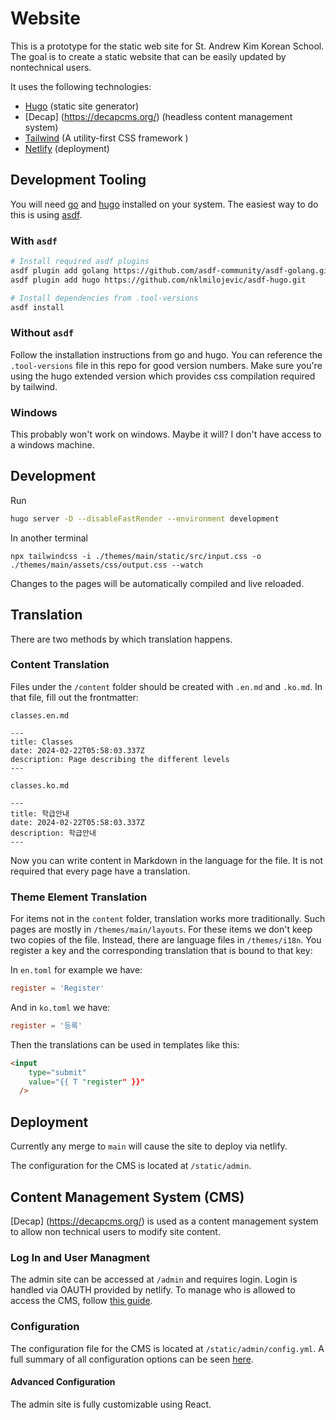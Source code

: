 # Website
This is a prototype for the static web site for St. Andrew Kim Korean School.
The goal is to create a static website that can be easily updated by nontechnical users.

It uses the following technologies:
* [Hugo](https://gohugo.io/) (static site generator)
* [Decap] (https://decapcms.org/) (headless content management system)
* [Tailwind](https://tailwindcss.com/) (A utility-first CSS framework )
* [Netlify](https://www.netlify.com/) (deployment)

## Development Tooling
You will need [go](https://go.dev/) and [hugo](https://gohugo.io/) installed on your system.
The easiest way to do this is using [asdf](https://asdf-vm.com/).

### With `asdf`
```bash
# Install required asdf plugins
asdf plugin add golang https://github.com/asdf-community/asdf-golang.git
asdf plugin add hugo https://github.com/nklmilojevic/asdf-hugo.git

# Install dependencies from .tool-versions
asdf install
```

### Without `asdf`
Follow the installation instructions from go and hugo.  You can reference the `.tool-versions` file in this repo for good version numbers. Make sure you're using the hugo extended version which provides css compilation required by tailwind.

### Windows
This probably won't work on windows.  Maybe it will? I don't have access to a windows machine.

## Development
Run
```bash
hugo server -D --disableFastRender --environment development
```
In another terminal
```
npx tailwindcss -i ./themes/main/static/src/input.css -o ./themes/main/assets/css/output.css --watch
```

Changes to the pages will be automatically compiled and live reloaded.

## Translation
There are two methods by which translation happens.

### Content Translation
Files under the `/content` folder should be created with `.en.md` and `.ko.md`.  In that file, fill out the frontmatter:

`classes.en.md`
```
---
title: Classes
date: 2024-02-22T05:58:03.337Z
description: Page describing the different levels
---

```

`classes.ko.md`
```
---
title: 학급안내
date: 2024-02-22T05:58:03.337Z
description: 학급안내
---

```

Now you can write content in Markdown in the language for the file. It is not required that every page have a translation.

### Theme Element Translation
For items not in the `content` folder, translation works more traditionally.  Such pages are mostly in `/themes/main/layouts`.  For these items we don't keep two copies of the file. Instead, there are language files in `/themes/i18n`. You register a key and the corresponding translation that is bound to that key:

In `en.toml` for example we have:
```toml
register = 'Register'
```

And in `ko.toml` we have:

```toml
register = '등록'
```

Then the translations can be used in templates like this:

```html
<input
    type="submit"
    value="{{ T "register" }}"
  />
```


## Deployment
Currently any merge to `main` will cause the site to deploy via netlify.

The configuration for the CMS is located at `/static/admin`.


## Content Management System (CMS)
[Decap] (https://decapcms.org/) is used as a content management system to allow non technical users to modify site content.

### Log In and User Managment
The admin site can be accessed at `/admin` and requires login.  Login is handled via OAUTH provided by netlify.  To manage who is allowed to access the CMS, follow [this guide](https://docs.netlify.com/security/secure-access-to-sites/identity/registration-login/#invitations).

### Configuration
The configuration file for the CMS is located at `/static/admin/config.yml`. A full summary of all configuration options can be seen [here](https://decapcms.org/docs/configuration-options/).

#### Advanced Configuration
The admin site is fully customizable using React.
